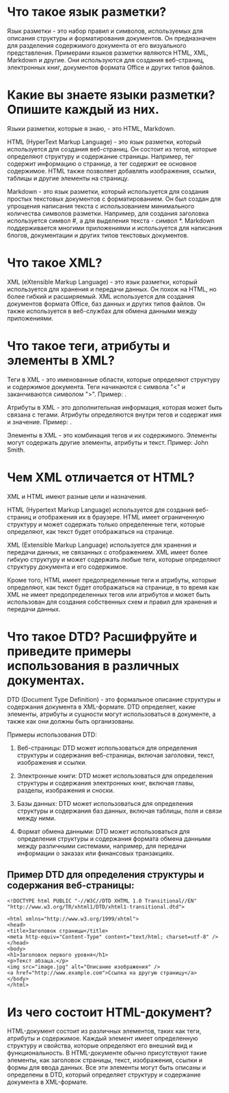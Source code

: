 # Что такое язык разметки?

Язык разметки - это набор правил и символов, используемых для описания структуры и форматирования документов. Он предназначен для разделения содержимого документа от его визуального представления. Примерами языков разметки являются HTML, XML, Markdown и другие. Они используются для создания веб-страниц, электронных книг, документов формата Office и других типов файлов.

# Какие вы знаете языки разметки? Опишите каждый из них.

Языки разметки, которые я знаю, - это HTML, Markdown.

HTML (HyperText Markup Language) - это язык разметки, который используется для создания веб-страниц. Он состоит из тегов, которые определяют структуру и содержание страницы. Например, тег <head> содержит информацию о странице, а тег <body> содержит ее основное содержимое. HTML также позволяет добавлять изображения, ссылки, таблицы и другие элементы на страницу.

Markdown - это язык разметки, который используется для создания простых текстовых документов с форматированием. Он был создан для упрощения написания текста с использованием минимального количества символов разметки. Например, для создания заголовка используется символ #, а для выделения текста - символ *. Markdown поддерживается многими приложениями и используется для написания блогов, документации и других типов текстовых документов.

# Что такое XML?

XML (eXtensible Markup Language) - это язык разметки, который используется для хранения и передачи данных. Он похож на HTML, но более гибкий и расширяемый. XML используется для создания документов формата Office, баз данных и других типов файлов. Он также используется в веб-службах для обмена данными между приложениями.

# Что такое теги, атрибуты и элементы в XML?

Теги в XML - это именованные области, которые определяют структуру и содержимое документа. Теги начинаются с символа "<" и заканчиваются символом ">". Пример: <book>.

Атрибуты в XML - это дополнительная информация, которая может быть связана с тегами. Атрибуты определяются внутри тегов и содержат имя и значение. Пример: <book id="12345">.

Элементы в XML - это комбинация тегов и их содержимого. Элементы могут содержать другие элементы, атрибуты и текст. Пример: <book id="12345"><title>XML for Beginners</title><author>John Smith</author></book>.

# Чем XML отличается от HTML?

XML и HTML имеют разные цели и назначения.

HTML (Hypertext Markup Language) используется для создания веб-страниц и отображения их в браузере. HTML имеет ограниченную структуру и может содержать только определенные теги, которые определяют, как текст будет отображаться на странице.

XML (Extensible Markup Language) используется для хранения и передачи данных, не связанных с отображением. XML имеет более гибкую структуру и может содержать любые теги, которые определяют структуру документа и его содержимое.

Кроме того, HTML имеет предопределенные теги и атрибуты, которые определяют, как текст будет отображаться на странице, в то время как XML не имеет предопределенных тегов или атрибутов и может быть использован для создания собственных схем и правил для хранения и передачи данных.

# Что такое DTD? Расшифруйте и приведите примеры использования в различных документах.

DTD (Document Type Definition) - это формальное описание структуры и содержания документа в XML-формате. DTD определяет, какие элементы, атрибуты и сущности могут использоваться в документе, а также как они должны быть организованы.

Примеры использования DTD:

1. Веб-страницы: DTD может использоваться для определения структуры и содержания веб-страницы, включая заголовки, текст, изображения и ссылки.

2. Электронные книги: DTD может использоваться для определения структуры и содержания электронных книг, включая главы, разделы, изображения и сноски.

3. Базы данных: DTD может использоваться для определения структуры и содержания баз данных, включая таблицы, поля и связи между ними.

4. Формат обмена данными: DTD может использоваться для определения структуры и содержания формата обмена данными между различными системами, например, для передачи информации о заказах или финансовых транзакциях.

## Пример DTD для определения структуры и содержания веб-страницы:

```
<!DOCTYPE html PUBLIC "-//W3C//DTD XHTML 1.0 Transitional//EN"
"http://www.w3.org/TR/xhtml1/DTD/xhtml1-transitional.dtd">

<html xmlns="http://www.w3.org/1999/xhtml">
<head>
<title>Заголовок страницы</title>
<meta http-equiv="Content-Type" content="text/html; charset=utf-8" />
</head>
<body>
<h1>Заголовок первого уровня</h1>
<p>Текст абзаца.</p>
<img src="image.jpg" alt="Описание изображения" />
<a href="http://www.example.com">Ссылка на другую страницу</a>
</body>
</html>
```

# Из чего состоит HTML-документ?

HTML-документ состоит из различных элементов, таких как теги, атрибуты и содержимое. Каждый элемент имеет определенную структуру и свойства, которые определяют его внешний вид и функциональность. В HTML-документе обычно присутствуют такие элементы, как заголовок страницы, текст, изображения, ссылки и формы для ввода данных. Все эти элементы могут быть описаны и определены в DTD, который определяет структуру и содержание документа в XML-формате.